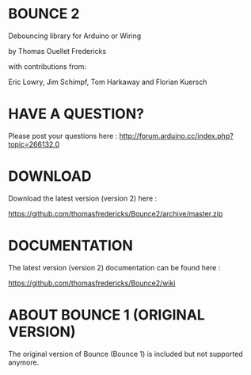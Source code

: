 BOUNCE 2
=====================

Debouncing library for Arduino or Wiring

by Thomas Ouellet Fredericks

with contributions from:

Eric Lowry, Jim Schimpf, Tom Harkaway and Florian Kuersch


HAVE A QUESTION?
=====================
Please post your questions here :
http://forum.arduino.cc/index.php?topic=266132.0

DOWNLOAD
=====================

Download the latest version (version 2) here :

https://github.com/thomasfredericks/Bounce2/archive/master.zip


DOCUMENTATION
=====================

The latest version (version 2) documentation can be found here : 

https://github.com/thomasfredericks/Bounce2/wiki


ABOUT BOUNCE 1 (ORIGINAL VERSION)
=====================

The original version of Bounce (Bounce 1) is included but not supported anymore.
